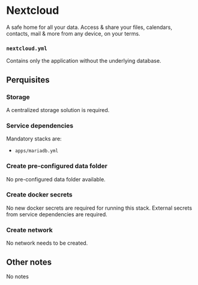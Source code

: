 # Nextcloud

A safe home for all your data. Access & share your files, calendars, contacts, mail & more from any device, on your terms.

### `nextcloud.yml`
Contains only the application without the underlying database.

## Perquisites
### Storage
A centralized storage solution is required.

### Service dependencies
Mandatory stacks are:
- `apps/mariadb.yml`

### Create pre-configured data folder
No pre-configured data folder available.

### Create docker secrets
No new docker secrets are required for running this stack. External secrets from service dependencies are required.

### Create network
No network needs to be created.

## Other notes
No notes